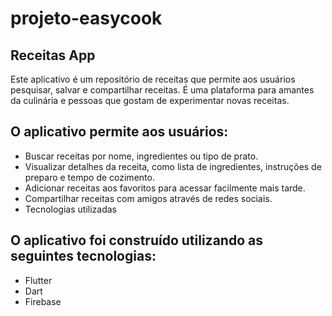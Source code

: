 # projeto-easycook

## Receitas App
Este aplicativo é um repositório de receitas que permite aos usuários pesquisar, salvar e compartilhar receitas. É uma plataforma para amantes da culinária e pessoas que gostam de experimentar novas receitas.

## O aplicativo permite aos usuários:

* Buscar receitas por nome, ingredientes ou tipo de prato.
* Visualizar detalhes da receita, como lista de ingredientes, instruções de preparo e tempo de cozimento.
* Adicionar receitas aos favoritos para acessar facilmente mais tarde.
* Compartilhar receitas com amigos através de redes sociais.
* Tecnologias utilizadas

## O aplicativo foi construído utilizando as seguintes tecnologias:

* Flutter
* Dart
* Firebase